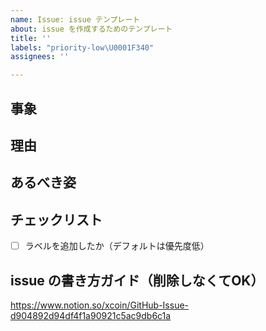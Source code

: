 ```yaml
---
name: Issue: issue テンプレート
about: issue を作成するためのテンプレート
title: ''
labels: "priority-low\U0001F340"
assignees: ''

---
```


## 事象


## 理由


## あるべき姿


## チェックリスト
- [ ] ラベルを追加したか（デフォルトは優先度低）

## issue の書き方ガイド（削除しなくてOK）
https://www.notion.so/xcoin/GitHub-Issue-d904892d94df4f1a90921c5ac9db6c1a
